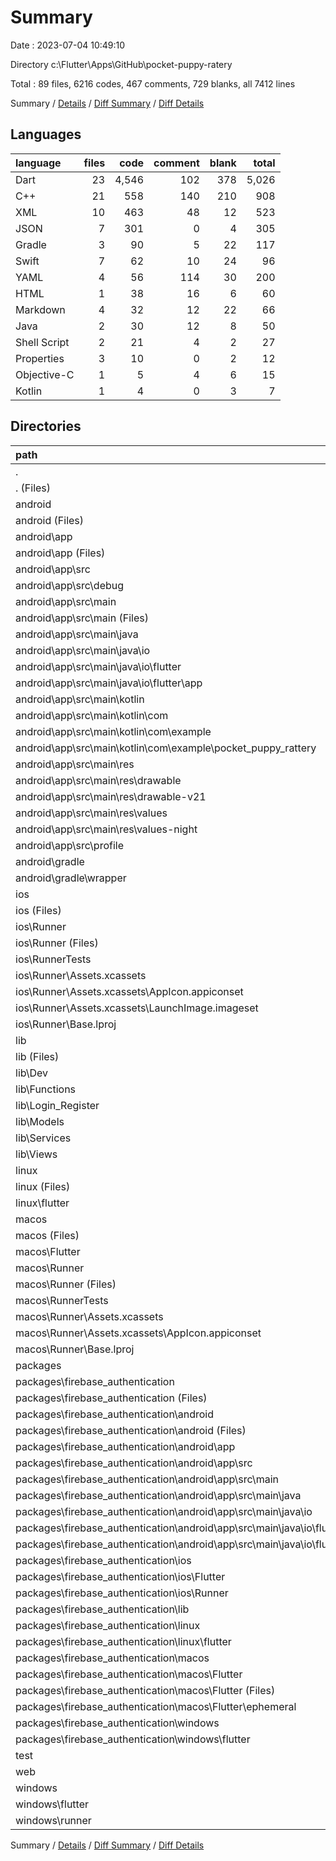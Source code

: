 # Summary

Date : 2023-07-04 10:49:10

Directory c:\\Flutter\\Apps\\GitHub\\pocket-puppy-ratery

Total : 89 files,  6216 codes, 467 comments, 729 blanks, all 7412 lines

Summary / [Details](details.md) / [Diff Summary](diff.md) / [Diff Details](diff-details.md)

## Languages
| language | files | code | comment | blank | total |
| :--- | ---: | ---: | ---: | ---: | ---: |
| Dart | 23 | 4,546 | 102 | 378 | 5,026 |
| C++ | 21 | 558 | 140 | 210 | 908 |
| XML | 10 | 463 | 48 | 12 | 523 |
| JSON | 7 | 301 | 0 | 4 | 305 |
| Gradle | 3 | 90 | 5 | 22 | 117 |
| Swift | 7 | 62 | 10 | 24 | 96 |
| YAML | 4 | 56 | 114 | 30 | 200 |
| HTML | 1 | 38 | 16 | 6 | 60 |
| Markdown | 4 | 32 | 12 | 22 | 66 |
| Java | 2 | 30 | 12 | 8 | 50 |
| Shell Script | 2 | 21 | 4 | 2 | 27 |
| Properties | 3 | 10 | 0 | 2 | 12 |
| Objective-C | 1 | 5 | 4 | 6 | 15 |
| Kotlin | 1 | 4 | 0 | 3 | 7 |

## Directories
| path | files | code | comment | blank | total |
| :--- | ---: | ---: | ---: | ---: | ---: |
| . | 89 | 6,216 | 467 | 729 | 7,412 |
| . (Files) | 3 | 50 | 80 | 27 | 157 |
| android | 15 | 213 | 60 | 40 | 313 |
| android (Files) | 3 | 38 | 0 | 10 | 48 |
| android\\app | 11 | 170 | 60 | 29 | 259 |
| android\\app (Files) | 2 | 94 | 5 | 13 | 112 |
| android\\app\\src | 9 | 76 | 55 | 16 | 147 |
| android\\app\\src\\debug | 1 | 3 | 4 | 1 | 8 |
| android\\app\\src\\main | 7 | 70 | 47 | 14 | 131 |
| android\\app\\src\\main (Files) | 1 | 27 | 6 | 1 | 34 |
| android\\app\\src\\main\\java | 1 | 13 | 9 | 4 | 26 |
| android\\app\\src\\main\\java\\io | 1 | 13 | 9 | 4 | 26 |
| android\\app\\src\\main\\java\\io\\flutter | 1 | 13 | 9 | 4 | 26 |
| android\\app\\src\\main\\java\\io\\flutter\\app | 1 | 13 | 9 | 4 | 26 |
| android\\app\\src\\main\\kotlin | 1 | 4 | 0 | 3 | 7 |
| android\\app\\src\\main\\kotlin\\com | 1 | 4 | 0 | 3 | 7 |
| android\\app\\src\\main\\kotlin\\com\\example | 1 | 4 | 0 | 3 | 7 |
| android\\app\\src\\main\\kotlin\\com\\example\\pocket_puppy_rattery | 1 | 4 | 0 | 3 | 7 |
| android\\app\\src\\main\\res | 4 | 26 | 32 | 6 | 64 |
| android\\app\\src\\main\\res\\drawable | 1 | 4 | 7 | 2 | 13 |
| android\\app\\src\\main\\res\\drawable-v21 | 1 | 4 | 7 | 2 | 13 |
| android\\app\\src\\main\\res\\values | 1 | 9 | 9 | 1 | 19 |
| android\\app\\src\\main\\res\\values-night | 1 | 9 | 9 | 1 | 19 |
| android\\app\\src\\profile | 1 | 3 | 4 | 1 | 8 |
| android\\gradle | 1 | 5 | 0 | 1 | 6 |
| android\\gradle\\wrapper | 1 | 5 | 0 | 1 | 6 |
| ios | 9 | 236 | 4 | 13 | 253 |
| ios (Files) | 1 | 7 | 0 | 0 | 7 |
| ios\\Runner | 7 | 222 | 2 | 9 | 233 |
| ios\\Runner (Files) | 2 | 13 | 0 | 3 | 16 |
| ios\\RunnerTests | 1 | 7 | 2 | 4 | 13 |
| ios\\Runner\\Assets.xcassets | 3 | 148 | 0 | 4 | 152 |
| ios\\Runner\\Assets.xcassets\\AppIcon.appiconset | 1 | 122 | 0 | 1 | 123 |
| ios\\Runner\\Assets.xcassets\\LaunchImage.imageset | 2 | 26 | 0 | 3 | 29 |
| ios\\Runner\\Base.lproj | 2 | 61 | 2 | 2 | 65 |
| lib | 21 | 4,212 | 91 | 355 | 4,658 |
| lib (Files) | 2 | 112 | 12 | 17 | 141 |
| lib\\Dev | 1 | 39 | 0 | 5 | 44 |
| lib\\Functions | 2 | 115 | 2 | 25 | 142 |
| lib\\Login_Register | 3 | 340 | 3 | 42 | 385 |
| lib\\Models | 3 | 170 | 13 | 38 | 221 |
| lib\\Services | 3 | 221 | 1 | 30 | 252 |
| lib\\Views | 7 | 3,215 | 60 | 198 | 3,473 |
| linux | 5 | 94 | 27 | 38 | 159 |
| linux (Files) | 3 | 86 | 18 | 27 | 131 |
| linux\\flutter | 2 | 8 | 9 | 11 | 28 |
| macos | 7 | 457 | 5 | 16 | 478 |
| macos (Files) | 1 | 7 | 0 | 0 | 7 |
| macos\\Flutter | 1 | 12 | 3 | 4 | 19 |
| macos\\Runner | 4 | 431 | 0 | 8 | 439 |
| macos\\Runner (Files) | 2 | 20 | 0 | 6 | 26 |
| macos\\RunnerTests | 1 | 7 | 2 | 4 | 13 |
| macos\\Runner\\Assets.xcassets | 1 | 68 | 0 | 1 | 69 |
| macos\\Runner\\Assets.xcassets\\AppIcon.appiconset | 1 | 68 | 0 | 1 | 69 |
| macos\\Runner\\Base.lproj | 1 | 343 | 0 | 1 | 344 |
| packages | 16 | 429 | 83 | 84 | 596 |
| packages\\firebase_authentication | 16 | 429 | 83 | 84 | 596 |
| packages\\firebase_authentication (Files) | 4 | 35 | 46 | 23 | 104 |
| packages\\firebase_authentication\\android | 2 | 19 | 3 | 4 | 26 |
| packages\\firebase_authentication\\android (Files) | 1 | 2 | 0 | 0 | 2 |
| packages\\firebase_authentication\\android\\app | 1 | 17 | 3 | 4 | 24 |
| packages\\firebase_authentication\\android\\app\\src | 1 | 17 | 3 | 4 | 24 |
| packages\\firebase_authentication\\android\\app\\src\\main | 1 | 17 | 3 | 4 | 24 |
| packages\\firebase_authentication\\android\\app\\src\\main\\java | 1 | 17 | 3 | 4 | 24 |
| packages\\firebase_authentication\\android\\app\\src\\main\\java\\io | 1 | 17 | 3 | 4 | 24 |
| packages\\firebase_authentication\\android\\app\\src\\main\\java\\io\\flutter | 1 | 17 | 3 | 4 | 24 |
| packages\\firebase_authentication\\android\\app\\src\\main\\java\\io\\flutter\\plugins | 1 | 17 | 3 | 4 | 24 |
| packages\\firebase_authentication\\ios | 3 | 25 | 10 | 14 | 49 |
| packages\\firebase_authentication\\ios\\Flutter | 1 | 11 | 2 | 1 | 14 |
| packages\\firebase_authentication\\ios\\Runner | 2 | 14 | 8 | 13 | 35 |
| packages\\firebase_authentication\\lib | 1 | 320 | 1 | 16 | 337 |
| packages\\firebase_authentication\\linux | 2 | 8 | 9 | 11 | 28 |
| packages\\firebase_authentication\\linux\\flutter | 2 | 8 | 9 | 11 | 28 |
| packages\\firebase_authentication\\macos | 2 | 14 | 5 | 5 | 24 |
| packages\\firebase_authentication\\macos\\Flutter | 2 | 14 | 5 | 5 | 24 |
| packages\\firebase_authentication\\macos\\Flutter (Files) | 1 | 4 | 3 | 4 | 11 |
| packages\\firebase_authentication\\macos\\Flutter\\ephemeral | 1 | 10 | 2 | 1 | 13 |
| packages\\firebase_authentication\\windows | 2 | 8 | 9 | 11 | 28 |
| packages\\firebase_authentication\\windows\\flutter | 2 | 8 | 9 | 11 | 28 |
| test | 1 | 14 | 10 | 7 | 31 |
| web | 2 | 73 | 16 | 7 | 96 |
| windows | 10 | 438 | 91 | 142 | 671 |
| windows\\flutter | 2 | 11 | 9 | 11 | 31 |
| windows\\runner | 8 | 427 | 82 | 131 | 640 |

Summary / [Details](details.md) / [Diff Summary](diff.md) / [Diff Details](diff-details.md)
